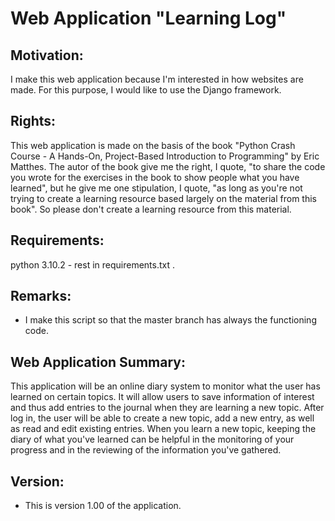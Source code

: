 # Web Application "Learning Log"

## Motivation:
I make this web application because I'm interested in how websites are 
made. For this purpose, I would like to use the Django framework. 

## Rights:
This web application is made on the basis of the book "Python Crash 
Course - A Hands-On, Project-Based Introduction to Programming" by 
Eric Matthes. The autor of the book give me the right, I quote, "to 
share the code you wrote for the exercises in the book to show people 
what you have learned", but he give me one stipulation, I quote, "as 
long as you're not trying to create a learning resource based largely 
on the material from this book". So please don't create a learning 
resource from this material.

## Requirements: 
python 3.10.2 - rest in requirements.txt .

## Remarks:
- I make this script so that the master branch has always the 
  functioning code.

## Web Application Summary:
This application will be an online diary system to monitor what 
the user has learned on certain topics. It will allow users to save 
information of interest and thus add entries to the journal when they 
are learning a new topic. After log in, the user will be able to 
create a new topic, add a new entry, as well as read and edit existing 
entries. When you learn a new topic, keeping the diary of what you've 
learned can be helpful in the monitoring of your progress and in 
the reviewing of the information you've gathered.

## Version:
- This is version 1.00 of the application.
